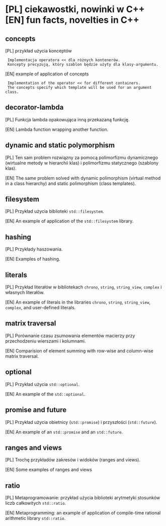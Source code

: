 # [PL] ciekawostki, nowinki w C++ [EN] fun facts, novelties in C++

concepts
--------
[PL] przykład użycia konceptów

     Implementacja operatora << dla różnych kontenerów. 
     Koncepty precyzują, który szablon będzie użyty dla klasy-argumentu.

[EN] example of application of concepts

     Implementation of the operator << for different containers.
     The concepts specify which template will be used for an argument class.

decorator-lambda
----------------
[PL] Funkcja lambda opakowująca inną przekazaną funkcję. 

[EN] Lambda function wrapping another function.


dynamic and static polymorphism 
-------------------------------
[PL] Ten sam problem rozwiązny za pomocą polimorfizmu dynamicznego (wirtualne metody w hierarchii klas) i polimorfizmu statycznego (szablony klas). 

[EN] The same problem solved with dynamic polimorphism (virtual method in a class hierarchy) and static polimorphism (class templates).

filesystem
----------

[PL] Przykład użycia biblioteki `std::filesystem`.

[EN] An example of application of the `std::filesystem` library.

hashing
-------
[PL] Przykłady haszowania.

[EN] Examples of hashing.

literals
--------

[PL] Przykład literałów w bibliotekach `chrono`, `string`, `string_view`, `complex` i własnych literałów.

[EN] An example of literals in the libraries `chrono`, `string`, `string_view`, `complex`, and user-defined literals.

matrix traversal
----------------
[PL] Porównanie czasu zsumowania elementów macierzy przy przechodzeniu wierszami i kolumnami.  

[EN] Comparision of element summing with row-wise and column-wise matrix traversal.

optional 
--------
[PL] Przykład użycia `std::optional`. 

[EN] An example of the `std::optional`.

promise and future
------------------
[PL] Przykład użycia obietnicy (`std::promise`) i przyszłości (`std::future`).

[EN] An example of an `std::promise` and an `std::future`.


ranges and views
----------------
[PL] Trochę przykładów zakresów i widoków (ranges and views). 

[EN] Some examples of ranges and views

ratio
-----
[PL] Metaprogramowanie: przykład użycia biblioteki arytmetyki stosunków liczb całkowitych `std::ratio`. 

[EN] Metaprogramming: an example of application of compile-time rational arithmetic library `std::ratio`.

